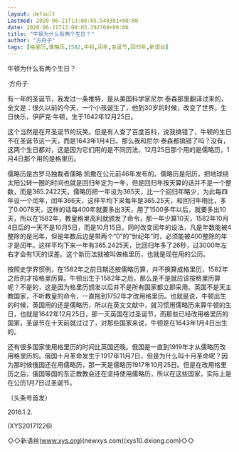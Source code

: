 ```yaml
---
layout: default
Lastmod: 2020-06-21T13:08:05.549381+00:00
date: 2020-06-21T13:08:03.392768+00:00
title: "牛顿为什么有两个生日？"
author: "方舟子"
tags: [格里历,儒略历,1582,牛顿,闰年,圣诞节,回归年,新语丝]
---
```


牛顿为什么有两个生日？

·方舟子·

有一年的圣诞节，我发过一条推特，是从美国科学家尼尔·泰森那里翻译过来的，全文是：很久以前的今天，一个小孩诞生了，他到30岁的时候，改变了世界。生日快乐，伊萨克·牛顿，生于1642年12月25日。

这个当然是在开圣诞节的玩笑。但是有人查了百度百科，说我搞错了，牛顿的生日不在圣诞节这一天，而是1643年1月4日。那么我和尼尔·泰森都搞错了吗？没有，这两个生日都对，这是因为它们用的是不同历法，12月25日那个用的是儒略历，1月4日那个用的是格里历。

儒略历是古罗马独裁者儒略·凯撒在公元前46年发布的。儒略历是阳历，把地球绕太阳公转一圈的时间也就是回归年定为一年，但是回归年按天算的话并不是一个整数，而是365.2422天。儒略历把一年设为365天，比一个回归年略少，为此每四年设一个闰年，闰年366天，这样平均下来每年是365.25天，和回归年相比，多了0.0078天，这样的话每400年就要多出3天，用了1500多年以后，就要多出10天，所以在1582年，教皇格里高利就颁发了命令，那一年少算10天，1582年10月4日后的一天不是10月5日，而是10月15日。同时改变闰年的设法，凡是年数能被4整除的是闰年，但是年数后边是带两个“0”的“世纪年”时，必须能被400整除的年才是闰年。这样平均下来一年有365.2425天，比回归年多了26秒，过3000年左右才会有1天的误差。这个新历法就被叫做格里历，也就是现在用的公历。

按照史学界惯例，在1582年之前日期还按儒略历算，并不换算成格里历，1582年之后的才按格里历算。牛顿出生于1582年之后，那么是不是就应该按格里历算呢？不是的，这是因为格里历颁发以后并不是所有国家都立即采用。英国不是天主教国家，不听教皇的命令，一直拖到1752年才改用格里历。也就是说，牛顿出生的时候，英国用的还是儒略历，所以在英文文献中，就习惯用儒略历来算牛顿的生日，也就是1642年12月25日，那一天英国在过圣诞节，而那些已经改用格里历的国家，圣诞节在十天前就过过了，对那些国家来说，牛顿是在1643年1月4日出生的。

还有很多国家使用格里历的时间比英国还晚。俄国是一直到1919年才从儒略历改用格里历的。俄国十月革命发生于1917年11月7日，但是为什么叫十月革命呢？因为那时候俄国还在用儒略历，那一天是儒略历1917年10月25日。但是在改用格里历之后，俄国等国的东正教教会还在坚持使用儒略历，所以在这些国家，实际上是在公历1月7日过圣诞节。

（头条号首发）

2016.1.2.

(XYS20171226)

◇◇新语丝(www.xys.org)(newxys.com)(xys10.dxiong.com)◇◇

